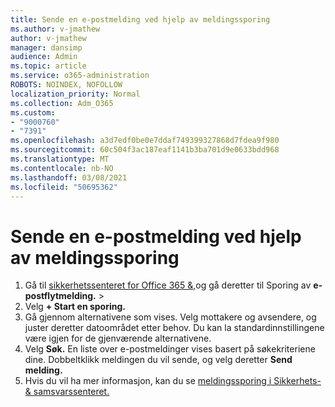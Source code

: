 ```yaml
---
title: Sende en e-postmelding ved hjelp av meldingssporing
ms.author: v-jmathew
author: v-jmathew
manager: dansimp
audience: Admin
ms.topic: article
ms.service: o365-administration
ROBOTS: NOINDEX, NOFOLLOW
localization_priority: Normal
ms.collection: Adm_O365
ms.custom:
- "9000760"
- "7391"
ms.openlocfilehash: a3d7edf0be0e7ddaf749399327868d7fdea9f980
ms.sourcegitcommit: 60c504f3ac187eaf1141b3ba701d9e0633bdd968
ms.translationtype: MT
ms.contentlocale: nb-NO
ms.lasthandoff: 03/08/2021
ms.locfileid: "50695362"
---
```

# <a name="submit-an-email-message-using-message-trace"></a>Sende en e-postmelding ved hjelp av meldingssporing

1. Gå til [sikkerhetssenteret for Office 365 &,](https://go.microsoft.com/fwlink/p/?linkid=2077143)og gå deretter til Sporing av **e-postflytmelding.**  >  [](https://go.microsoft.com/fwlink/?linkid=2101048)
2. Velg **+ Start en sporing.**
3. Gå gjennom alternativene som vises. Velg mottakere og avsendere, og juster deretter datoområdet etter behov. Du kan la standardinnstillingene være igjen for de gjenværende alternativene.
4. Velg **Søk.** En liste over e-postmeldinger vises basert på søkekriteriene dine. Dobbeltklikk meldingen du vil sende, og velg deretter **Send melding.**
5. Hvis du vil ha mer informasjon, kan du se [meldingssporing i Sikkerhets- & samsvarssenteret.](https://go.microsoft.com/fwlink/?linkid=2101557)

